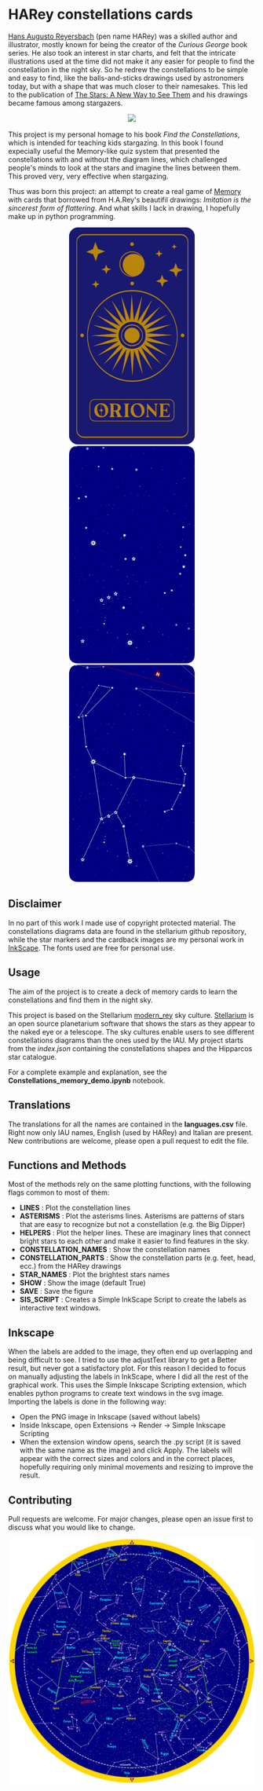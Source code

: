 # HARey constellations cards
[Hans Augusto Reyersbach](https://en.wikipedia.org/wiki/H._A._Rey) (pen name HARey) was a skilled author and illustrator, mostly known for being the creator of the _Curious George_ book series. He also took an interest in star charts, and felt that the intricate illustrations used at the time did not make it any easier for people to find the constellation in the night sky. So he redrew the constellations to be simple and easy to find, like the balls-and-sticks drawings used by astronomers today, but with a shape that was much closer to their namesakes. This led to the publication of [The Stars: A New Way to See Them](https://en.wikipedia.org/wiki/The_Stars:_A_New_Way_to_See_Them) and his drawings became famous among stargazers.


<p align="center">
<img src="https://images-na.ssl-images-amazon.com/images/I/716tfSmegfL._AC_UL210_SR210,210_.jpg" >
</p>

This project is my personal homage to his book _Find the Constellations_, which is intended for teaching kids stargazing. In this book I found expecially useful the Memory-like quiz system that presented the constellations with and without the diagram lines, which challenged people's minds to look at the stars and imagine the lines between them. This proved very, very effective when stargazing. 

Thus was born this project: an attempt to create a real game of [Memory](https://en.wikipedia.org/wiki/Concentration_(card_game)) with cards that borrowed from H.A.Rey's beautifil drawings: _Imitation is the sincerest form of flattering_. 
And what skills I lack in drawing, I hopefully make up in python programming.

<p align="center">
  <img src="https://github.com/Giacomo-Menegatti/HARey_constellations_cards/blob/main/images/Ori_back_1.png" width="256">
  <img src="https://github.com/Giacomo-Menegatti/HARey_constellations_cards/blob/main/images/Ori_bare_3.png" width="256">
  <img src="https://github.com/Giacomo-Menegatti/HARey_constellations_cards/blob/main/images/Ori_lines_4.png" width="256">
</p>


## Disclaimer
In no part of this work I made use of copyright protected material. The constellations diagrams data are found in the stellarium github repository, while the star markers and the cardback images are my personal work in [InkScape](https://inkscape.org). The fonts used are free for personal use.


## Usage
The aim of the project is to create a deck of memory cards to learn the constellations and find them in the night sky.

This project is based on the Stellarium [modern_rey](https://github.com/Stellarium/stellarium/tree/master/skycultures/modern_rey) sky culture. [Stellarium](https://stellarium.org/it) is an open source planetarium software that shows the stars as they appear to the naked eye or a telescope. The sky cultures enable users to see different constellations diagrams than the ones used by the IAU. My project starts from the _index.json_ containing the constellations shapes and the Hipparcos star catalogue. 

For a complete example and explanation, see the __Constellations_memory_demo.ipynb__ notebook.

## Translations
The translations for all the names are contained in the __languages.csv__ file. Right now only IAU names, English (used by HARey) and Italian are present. New contributions are welcome, please open a pull request to edit the file.

## Functions and Methods

Most of the methods rely on the same plotting functions, with the following flags common to most of them:
- __LINES__ : Plot the constellation lines
- __ASTERISMS__ : Plot the asterisms lines. Asterisms are patterns of stars that are easy to recognize but not a constellation (e.g. the Big Dipper)
- __HELPERS__ : Plot the helper lines. These are imaginary lines that connect bright stars to each other and make it easier to find features in the sky.
- __CONSTELLATION_NAMES__ : Show the constellation names
- __CONSTELLATION_PARTS__ : Show the constellation parts (e.g. feet, head, ecc.) from the HARey drawings
- __STAR_NAMES__ : Plot the brightest stars names
- __SHOW__ : Show the image (default True)
- __SAVE__ : Save the figure
- __SIS_SCRIPT__ : Creates a Simple InkScape Script to create the labels as interactive text windows.

## Inkscape
When the labels are added to the image, they often end up overlapping and being difficult to see. I tried to use the adjustText library to get a Better result, but never got a satisfactory plot. For this reason I decided to focus on manually adjusting the labels in InkScape, where I did all the rest of the graphical work. This uses the Simple Inkscape Scripting extension, which enables python programs to create text windows in the svg image. 
Importing the labels is done in the following way:
- Open the PNG image in Inkscape (saved without labels)
- Inside Inkscape, open Extensions -> Render -> Simple Inkscape Scripting
- When the extension window opens, search the .py script (it is saved with the same name as the image) and click Apply. The labels will appear with the correct sizes and colors and in the correct places, hopefully requiring only minimal movements and resizing to improve the result.


## Contributing

Pull requests are welcome. For major changes, please open an issue first
to discuss what you would like to change.

<p align="center">
<img src="https://github.com/Giacomo-Menegatti/HARey_constellations_cards/blob/main/images/Sky_map_with_labels.png" width=600>
</p>


